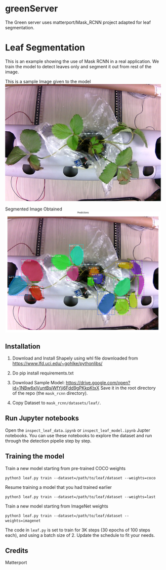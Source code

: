 # greenServer
The Green server uses matterport/Mask_RCNN project adapted for leaf segmentation.

# Leaf Segmentation

This is an example showing the use of Mask RCNN in a real application.
We train the model to detect leaves only and segment it out from rest of the image.

This is a sample Image given to the model
![Original Image](https://raw.githubusercontent.com/ajaichemmanam/greenServer/master/GpuServer/Mask_RCNN/assets/c3i-strawberry2.jpg)

Segmented Image Obtained
![Segmented Image](https://raw.githubusercontent.com/ajaichemmanam/greenServer/master/GpuServer/Mask_RCNN/assets/mask_c3i-strawberry2.jpg)
## Installation

1. Download and Install Shapely using whl file downloaded from
https://www.lfd.uci.edu/~gohlke/pythonlibs/

2. Do pip install requirements.txt

3. Download Sample Model: https://drive.google.com/open?id=1NBw6xIVuntBsjWfYji6Fdd9gPKkpKtxX Save it in the root directory of the repo (the `mask_rcnn` directory).
4. Copy Dataset to `mask_rcnn/datasets/leaf/`.

## Run Jupyter notebooks
Open the `inspect_leaf_data.ipynb` or `inspect_leaf_model.ipynb` Jupter notebooks. You can use these notebooks to explore the dataset and run through the detection pipelie step by step.

## Training the model

Train a new model starting from pre-trained COCO weights
```
python3 leaf.py train --dataset=/path/to/leaf/dataset --weights=coco
```

Resume training a model that you had trained earlier
```
python3 leaf.py train --dataset=/path/to/leaf/dataset --weights=last
```

Train a new model starting from ImageNet weights
```
python3 leaf.py train --dataset=/path/to/leaf/dataset --weights=imagenet
```

The code in `leaf.py` is set to train for 3K steps (30 epochs of 100 steps each), and using a batch size of 2. 
Update the schedule to fit your needs.

## Credits
Matterport